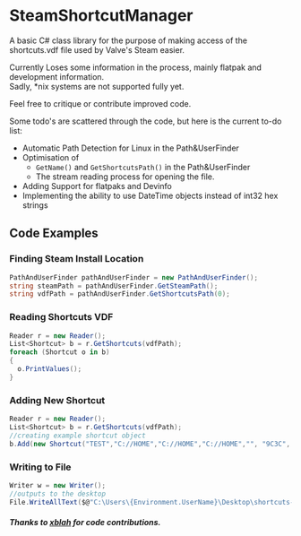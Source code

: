 # SteamShortcutManager
A basic C# class library for the purpose of making access of the shortcuts.vdf file used by Valve's Steam easier.  
  
Currently Loses some information in the process, mainly flatpak and development information.  
Sadly, *nix systems are not supported fully yet. 
  
Feel free to critique or contribute improved code.  
  
Some todo's are scattered through the code, but here is the current to-do list:
* Automatic Path Detection for Linux in the Path&UserFinder
* Optimisation of
  * `GetName()` and `GetShortcutsPath()` in the Path&UserFinder
  * The stream reading process for opening the file.
* Adding Support for flatpaks and Devinfo
* Implementing the ability to use DateTime objects instead of int32 hex strings

## Code Examples
### Finding Steam Install Location
```csharp
PathAndUserFinder pathAndUserFinder = new PathAndUserFinder();
string steamPath = pathAndUserFinder.GetSteamPath();
string vdfPath = pathAndUserFinder.GetShortcutsPath(0);
```
### Reading Shortcuts VDF
```csharp
Reader r = new Reader();
List<Shortcut> b = r.GetShortcuts(vdfPath);
foreach (Shortcut o in b)
{
  o.PrintValues();
}
```
### Adding New Shortcut
```csharp
Reader r = new Reader();
List<Shortcut> b = r.GetShortcuts(vdfPath);
//creating example shortcut object
b.Add(new Shortcut("TEST","C://HOME","C://HOME","C://HOME","", "9C3C", new List<string>()));
```
### Writing to File
```csharp
Writer w = new Writer();
//outputs to the desktop
File.WriteAllText($@"C:\Users\{Environment.UserName}\Desktop\shortcuts-output.vdf", w.BuildShortcuts(b));
```

##### Thanks to [xblah](https://github.com/jean-knapp "xblah") for code contributions. 
